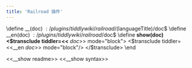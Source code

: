 ```yaml
---
title: 'Railroad 插件'
---
```


\define __(doc) $:/plugins/tiddlywiki/railroad/$(languageTitle)$/$doc$
\define __en(doc) $:/plugins/tiddlywiki/railroad/$doc$
\define __show(doc)
<$transclude tiddler=<<__ $doc$>> mode="block">
<$transclude tiddler=<<__en $doc$>> mode="block"/>
</$transclude>
\end

<<__show readme>>
<<__show syntax>>